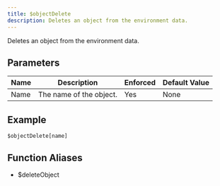 ```yaml
---
title: $objectDelete
description: Deletes an object from the environment data.
---
```


Deletes an object from the environment data.
## Parameters
| Name |       Description       | Enforced | Default Value |
|------|-------------------------|----------|---------------|
| Name | The name of the object. | Yes      | None          |
## Example
```eats
$objectDelete[name]
```
## Function Aliases
- $deleteObject